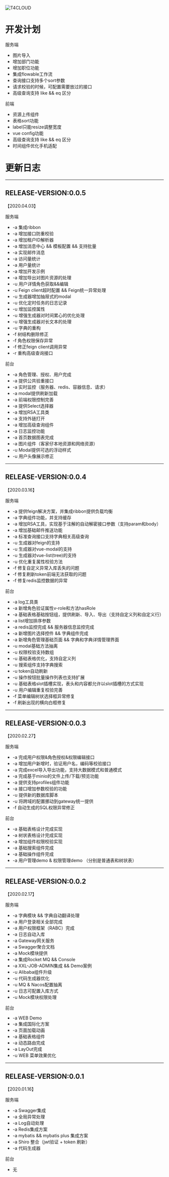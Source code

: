 ![T4CLOUD](https://git.t4cloud.com/img/favicon.png "T4CLOUD")

# 开发计划

服务端
+ 图片导入
+ 增加部门功能
+ 增加职位功能
+ 集成flowable工作流
+ 查询接口支持多个sort参数
+ 请求校验的时候，可配置需要放过的接口
+ 高级查询支持 like && eq 区分

前端
+ 资源上传组件
+ 表格sort功能
+ label只能resize调整宽度
+ vue config功能
+ 高级查询支持 like && eq 区分
+ 时间组件优化手机适配


# 更新日志

***

## RELEASE-VERSION:0.0.5
【2020.04.03】

服务端

+ -a 集成ribbon
+ -a 增加接口防重校验
+ -a 增加租户ID解析器
+ -a 增加消息中心 && 模板配置 && 支持批量
+ -a 实现邮件消息
+ -a 访问量统计
+ -a 用户量统计
+ -a 增加开发示例
+ -a 增加导出对图片资源的处理
+ -u 用户详情角色获取&&编辑
+ -u Feign client超时配置 && Feign统一异常处理
+ -u 生成器增加抽屉式的modal
+ -u 优化定时任务的日志记录
+ -u 增加监控属性
+ -u 增强生成器对时间累心的优化处理
+ -u 增强生成器对长文本的处理
+ -u 字典的重构
+ -f 树结构删除修正
+ -f 角色权限保存异常
+ -f 修正feign client调用异常
+ -r 重构高级查询接口

前台

+ -a 角色管理、授权、用户完成
+ -a 提供公共验重接口
+ -a 实时监控（服务器、redis、容器信息、请求）
+ -a modal提供刷新加载
+ -a 前端权限控制完善
+ -a 提供Select选择器
+ -a 增加RSA工具类
+ -a 支持外链打开
+ -a 增加高级查询组件
+ -a 日志监控功能
+ -a 首页数据图表完成
+ -a 图片组件（客家仔本地资源和网络资源）
+ -u Modal提供可选的浮动样式
+ -u 用户头像展示修正

***

## RELEASE-VERSION:0.0.4
【2020.03.16】

服务端
+ -a 提供feign解决方案，并集成ribbon提供负载均衡
+ -a 字典组件功能，并支持缓存
+ -a 增加RSA工具，实现基于注解的自动解密接口参数（支持param和body）
+ -a 增加基础邮件推送功能
+ -a 标准查询接口支持字典相关高级查询
+ -u 生成器对feign的支持
+ -u 生成器对vue-modal的支持
+ -u 生成器对vue-list(tree)的支持
+ -u 优化重复属性校验方法
+ -f 修复自定义异常入库丢失的问题
+ -f 修复刷新token前端无法获取的问题
+ -f 修复redis监控数据的异常

前台
+ -a log工具类
+ -a 新增角色验证属性v-role和方法hasRole
+ -a 基础表格基础按钮组，提供刷新、导入、导出（支持自定义列和自定义行）
+ -a list增加排序参数
+ -a redis监控完成 && 服务器信息监控完成
+ -a 新增图片选择控件 && 字典组件完成
+ -a 新增角色管理基础页面 && 字典和字典详情管理界面
+ -u modal基础方法抽离
+ -u 权限校验支持数组
+ -u 基础表格优化，支持自定义列
+ -u 搜索组件支持字典搜索
+ -u token自动刷新
+ -u 操作按钮批量操作列表也支持扩展
+ -u 基础表格slot插槽实现，表头和内容都允许以slot插槽的方式实现
+ -u 用户编辑重复校验完善
+ -f 菜单编辑树状选择框异常修复
+ -f 刷新出现的横向白框修复



***

## RELEASE-VERSION:0.0.3
【2020.02.27】

服务端

+ -a 完成用户权限&角色授权&权限编辑接口
+ -a 增加用户新增时，验证用户名，编码等校验接口
+ -a 完成excel导入导出功能，支持大数据模式和普通模式
+ -a 完成基于minio的文件上传/下载/预览功能
+ -a 提供支持profiles组件功能
+ -a 接口增加参数校验的功能
+ -u 提供新的数据库脚本
+ -u 将跨域的配置挪动到gateway统一提供
+ -f 自动生成的SQL权限异常修正

前台
+ -a 基础表格设计完成实现
+ -a 树状表格设计完成实现
+ -a 增加组件权限校验实现
+ -a 基础搜索组件完成
+ -a 基础操作组件完成
+ -a 用户管理demo & 权限管理demo （分别是普通表和树状表）

***

## RELEASE-VERSION:0.0.2
【2020.02.17】

服务端

+ -a 字典模块 && 字典自动翻译处理
+ -a 用户登录相关全部完成
+ -a 用户权限框架（RABC）完成
+ -a 日志自动入库
+ -a Gateway网关服务
+ -a Swagger聚合文档
+ -a Mock模块提供
+ -a 集成Rocket MQ && Console
+ -a XXL-JOB-ADMIN集成 && Demo案例
+ -u Alibaba组件升级
+ -u 代码生成器优化
+ -u MQ & Nacos配置抽离
+ -u 日志可配置入库方式
+ -u Mock模块权限处理

前台
+ -a WEB Demo
+ -a 集成国际化方案
+ -a 页面加载动画
+ -a 基础表格组件
+ -a 动态路由完成
+ -a LayOut完成
+ -u WEB 菜单效果优化

 
***

## RELEASE-VERSION:0.0.1
【2020.01.16】

服务端

+ -a Swagger集成
+ -a 全局异常处理
+ -a Log自动处理
+ -a Redis集成方案
+ -a mybatis && mybatis plus 集成方案
+ -a Shiro 整合（jwt验证 + token 刷新）
+ -a 代码生成器

前台
+ 无